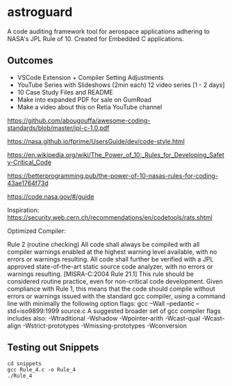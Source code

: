 # astroguard
A code auditing framework tool for aerospace applications adhering to NASA's JPL Rule of 10. Created for Embedded C applications.

## Outcomes
- VSCode Extension + Compiler Setting Adjustments
- YouTube Series with Slideshows (2min each) 12 video series [1 - 2 days]
- 10 Case Study Files and README
- Make into expanded PDF for sale on GumRoad
- Make a video about this on Retia YouTube channel

https://github.com/abougouffa/awesome-coding-standards/blob/master/jpl-c-1.0.pdf

https://nasa.github.io/fprime/UsersGuide/dev/code-style.html

https://en.wikipedia.org/wiki/The_Power_of_10:_Rules_for_Developing_Safety-Critical_Code

https://betterprogramming.pub/the-power-of-10-nasas-rules-for-coding-43ae1764f73d

https://code.nasa.gov/#/guide

Inspiration:
https://security.web.cern.ch/recommendations/en/codetools/rats.shtml

Optimized Compiler:

Rule 2 (routine checking)
All code shall always be compiled with all compiler warnings enabled at the highest warning level available, with no errors or warnings resulting. All code shall further be verified with a JPL approved state-of-the-art static source code analyzer, with no errors or warnings resulting. [MISRA-C:2004 Rule 21.1]
This rule should be considered routine practice, even for non-critical code development. Given compliance with Rule 1, this means that the code should compile without errors or warnings issued with the standard gcc compiler, using a command line with minimally the following option flags:
      gcc –Wall –pedantic –std=iso9899:1999 source.c
A suggested broader set of gcc compiler flags includes also:
      -Wtraditional
      -Wshadow
      -Wpointer-arith
      -Wcast-qual
      -Wcast-align
      -Wstrict-prototypes
      -Wmissing-prototypes
      -Wconversion

## Testing out Snippets
```
cd snippets
gcc Rule_4.c -o Rule_4
./Rule_4
```